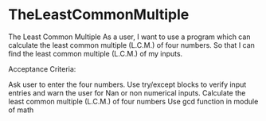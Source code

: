 # TheLeastCommonMultiple
The Least Common Multiple
As a user, I want to use a program which can calculate the least common multiple (L.C.M.) of four numbers. So that I can find the least common multiple (L.C.M.) of my inputs.

Acceptance Criteria:

Ask user to enter the four numbers.
Use try/except blocks to verify input entries and warn the user for Nan or non numerical inputs.
Calculate the least common multiple (L.C.M.) of four numbers
Use gcd function in module of math
